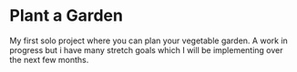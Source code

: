 # Plant a Garden

My first solo project where you can plan your vegetable garden.  A work in progress but i have many stretch goals which I will be implementing over the next few months.
